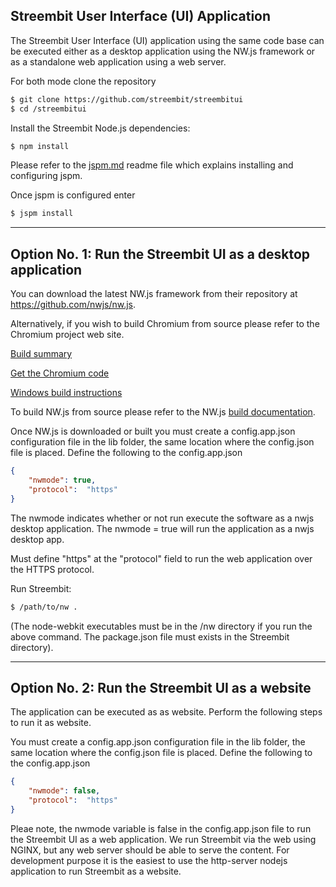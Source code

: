 ## Streembit User Interface (UI) Application 

The Streembit User Interface (UI) application using the same code base can be executed either as a desktop application using the NW.js framework or as a standalone web application using a web server. 

For both mode clone the repository

```bash
$ git clone https://github.com/streembit/streembitui
$ cd /streembitui
```
Install the Streembit Node.js dependencies:  

```bash
$ npm install
```

Please refer to the [jspm.md](jspm.md) readme file which explains installing and configuring jspm.

Once jspm is configured enter
```bash
$ jspm install
```

---------------

Option No. 1: Run the Streembit UI as a desktop application
-----------------

You can download the latest NW.js framework from their repository at https://github.com/nwjs/nw.js. 

Alternatively, if you wish to build Chromium from source please refer to the Chromium project web site.

[Build summary](https://www.chromium.org/nativeclient/how-tos/build-tcb)
 
[Get the Chromium code](http://www.chromium.org/developers/how-tos/get-the-code)
 
[Windows build instructions](https://chromium.googlesource.com/chromium/src/+/master/docs/windows_build_instructions.md)

To build NW.js from source please refer to the NW.js [build documentation](http://docs.nwjs.io/en/latest/For%20Developers/Building%20NW.js/).

Once NW.js is downloaded or built you must create a config.app.json configuration file in the lib folder, the same location where the config.json file is placed.
Define the following to the config.app.json
```json
{
    "nwmode": true,
    "protocol":  "https"
}
```

The nwmode indicates whether or not run execute the software as a nwjs desktop application. The nwmode = true will run the application as a nwjs desktop app.

Must define "https" at the "protocol" field to run the web application over the HTTPS protocol. 

Run Streembit:  
```bash
$ /path/to/nw . 
```
(The node-webkit executables must be in the /nw directory if you run the above command. The package.json file must exists in the Streembit directory).

---------------

Option No. 2: Run the Streembit UI as a website
-------------------------

The application can be executed as as website. Perform the following steps to run it as website.

You must create a config.app.json configuration file in the lib folder, the same location where the config.json file is placed.
Define the following to the config.app.json
```json
{
    "nwmode": false,
    "protocol":  "https"
}
```

Pleae note, the nwmode variable is false in the config.app.json file to run the Streembit UI as a web application. We run Streembit via the web using NGINX, but any web server should be able to serve the content. For development purpose it is the easiest to use the http-server nodejs application to run Streembit as a website.


